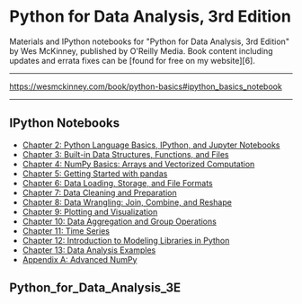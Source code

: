 # Python for Data Analysis, 3rd Edition

Materials and IPython notebooks for "Python for Data Analysis, 3rd
Edition" by Wes McKinney, published by O'Reilly Media. Book content
including updates and errata fixes can be [found for free on my
website][6].



------



https://wesmckinney.com/book/python-basics#ipython_basics_notebook



------



## IPython Notebooks

* [Chapter 2: Python Language Basics, IPython, and Jupyter Notebooks](http://nbviewer.ipython.org/github/pydata/pydata-book/blob/3rd-edition/ch02.ipynb)
* [Chapter 3: Built-in Data Structures, Functions, and Files](http://nbviewer.ipython.org/github/pydata/pydata-book/blob/3rd-edition/ch03.ipynb)
* [Chapter 4: NumPy Basics: Arrays and Vectorized Computation](http://nbviewer.ipython.org/github/pydata/pydata-book/blob/3rd-edition/ch04.ipynb)
* [Chapter 5: Getting Started with pandas](http://nbviewer.ipython.org/github/pydata/pydata-book/blob/3rd-edition/ch05.ipynb)
* [Chapter 6: Data Loading, Storage, and File Formats](http://nbviewer.ipython.org/github/pydata/pydata-book/blob/3rd-edition/ch06.ipynb)
* [Chapter 7: Data Cleaning and Preparation](http://nbviewer.ipython.org/github/pydata/pydata-book/blob/3rd-edition/ch07.ipynb)
* [Chapter 8: Data Wrangling: Join, Combine, and Reshape](http://nbviewer.ipython.org/github/pydata/pydata-book/blob/3rd-edition/ch08.ipynb)
* [Chapter 9: Plotting and Visualization](http://nbviewer.ipython.org/github/pydata/pydata-book/blob/3rd-edition/ch09.ipynb)
* [Chapter 10: Data Aggregation and Group Operations](http://nbviewer.ipython.org/github/pydata/pydata-book/blob/3rd-edition/ch10.ipynb)
* [Chapter 11: Time Series](http://nbviewer.ipython.org/github/pydata/pydata-book/blob/3rd-edition/ch11.ipynb)
* [Chapter 12: Introduction to Modeling Libraries in Python](http://nbviewer.ipython.org/github/pydata/pydata-book/blob/3rd-edition/ch12.ipynb)
* [Chapter 13: Data Analysis Examples](http://nbviewer.ipython.org/github/pydata/pydata-book/blob/3rd-edition/ch13.ipynb)
* [Appendix A: Advanced NumPy](http://nbviewer.ipython.org/github/pydata/pydata-book/blob/3rd-edition/appa.ipynb)



## Python_for_Data_Analysis_3E
